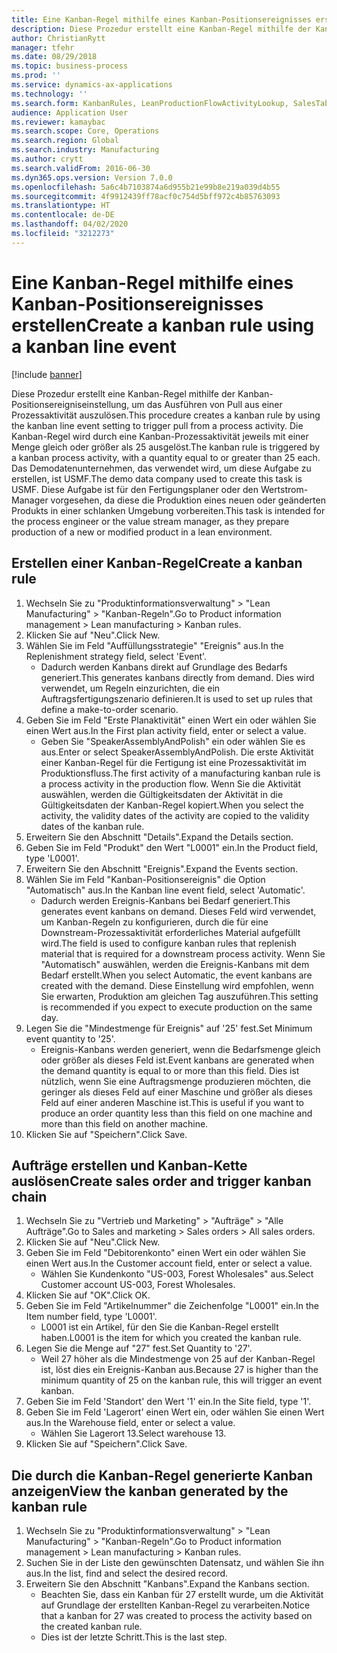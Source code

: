 ```yaml
---
title: Eine Kanban-Regel mithilfe eines Kanban-Positionsereignisses erstellen
description: Diese Prozedur erstellt eine Kanban-Regel mithilfe der Kanban-Positionsereigniseinstellung, um das Ausführen von Pull aus einer Prozessaktivität auszulösen.
author: ChristianRytt
manager: tfehr
ms.date: 08/29/2018
ms.topic: business-process
ms.prod: ''
ms.service: dynamics-ax-applications
ms.technology: ''
ms.search.form: KanbanRules, LeanProductionFlowActivityLookup, SalesTableListPage, SalesCreateOrder, SalesTable
audience: Application User
ms.reviewer: kamaybac
ms.search.scope: Core, Operations
ms.search.region: Global
ms.search.industry: Manufacturing
ms.author: crytt
ms.search.validFrom: 2016-06-30
ms.dyn365.ops.version: Version 7.0.0
ms.openlocfilehash: 5a6c4b7103874a6d955b21e99b8e219a039d4b55
ms.sourcegitcommit: 4f9912439ff78acf0c754d5bff972c4b85763093
ms.translationtype: HT
ms.contentlocale: de-DE
ms.lasthandoff: 04/02/2020
ms.locfileid: "3212273"
---
```

# <a name="create-a-kanban-rule-using-a-kanban-line-event"></a><span data-ttu-id="64c94-103">Eine Kanban-Regel mithilfe eines Kanban-Positionsereignisses erstellen</span><span class="sxs-lookup"><span data-stu-id="64c94-103">Create a kanban rule using a kanban line event</span></span>

[!include [banner](../../includes/banner.md)]

<span data-ttu-id="64c94-104">Diese Prozedur erstellt eine Kanban-Regel mithilfe der Kanban-Positionsereigniseinstellung, um das Ausführen von Pull aus einer Prozessaktivität auszulösen.</span><span class="sxs-lookup"><span data-stu-id="64c94-104">This procedure creates a kanban rule by using the kanban line event setting to trigger pull from a process activity.</span></span> <span data-ttu-id="64c94-105">Die Kanban-Regel wird durch eine Kanban-Prozessaktivität jeweils mit einer Menge gleich oder größer als 25 ausgelöst.</span><span class="sxs-lookup"><span data-stu-id="64c94-105">The kanban rule is triggered by a kanban process activity, with a quantity equal to or greater than 25 each.</span></span> <span data-ttu-id="64c94-106">Das Demodatenunternehmen, das verwendet wird, um diese Aufgabe zu erstellen, ist USMF.</span><span class="sxs-lookup"><span data-stu-id="64c94-106">The demo data company used to create this task is USMF.</span></span> <span data-ttu-id="64c94-107">Diese Aufgabe ist für den Fertigungsplaner oder den Wertstrom-Manager vorgesehen, da diese die Produktion eines neuen oder geänderten Produkts in einer schlanken Umgebung vorbereiten.</span><span class="sxs-lookup"><span data-stu-id="64c94-107">This task is intended for the process engineer or the value stream manager, as they prepare production of a new or modified product in a lean environment.</span></span>


## <a name="create-a-kanban-rule"></a><span data-ttu-id="64c94-108">Erstellen einer Kanban-Regel</span><span class="sxs-lookup"><span data-stu-id="64c94-108">Create a kanban rule</span></span>
1. <span data-ttu-id="64c94-109">Wechseln Sie zu "Produktinformationsverwaltung" > "Lean Manufacturing" > "Kanban-Regeln".</span><span class="sxs-lookup"><span data-stu-id="64c94-109">Go to Product information management > Lean manufacturing > Kanban rules.</span></span>
2. <span data-ttu-id="64c94-110">Klicken Sie auf "Neu".</span><span class="sxs-lookup"><span data-stu-id="64c94-110">Click New.</span></span>
3. <span data-ttu-id="64c94-111">Wählen Sie im Feld "Auffüllungsstrategie" "Ereignis" aus.</span><span class="sxs-lookup"><span data-stu-id="64c94-111">In the Replenishment strategy field, select 'Event'.</span></span>
    * <span data-ttu-id="64c94-112">Dadurch werden Kanbans direkt auf Grundlage des Bedarfs generiert.</span><span class="sxs-lookup"><span data-stu-id="64c94-112">This generates kanbans directly from demand.</span></span> <span data-ttu-id="64c94-113">Dies wird verwendet, um Regeln einzurichten, die ein Auftragsfertigungszenario definieren.</span><span class="sxs-lookup"><span data-stu-id="64c94-113">It is used to set up rules that define a make-to-order scenario.</span></span>  
4. <span data-ttu-id="64c94-114">Geben Sie im Feld "Erste Planaktivität" einen Wert ein oder wählen Sie einen Wert aus.</span><span class="sxs-lookup"><span data-stu-id="64c94-114">In the First plan activity field, enter or select a value.</span></span>
    * <span data-ttu-id="64c94-115">Geben Sie "SpeakerAssemblyAndPolish" ein oder wählen Sie es aus.</span><span class="sxs-lookup"><span data-stu-id="64c94-115">Enter or select SpeakerAssemblyAndPolish.</span></span> <span data-ttu-id="64c94-116">Die erste Aktivität einer Kanban-Regel für die Fertigung ist eine Prozessaktivität im Produktionsfluss.</span><span class="sxs-lookup"><span data-stu-id="64c94-116">The first activity of a manufacturing kanban rule is a process activity in the production flow.</span></span> <span data-ttu-id="64c94-117">Wenn Sie die Aktivität auswählen, werden die Gültigkeitsdaten der Aktivität in die Gültigkeitsdaten der Kanban-Regel kopiert.</span><span class="sxs-lookup"><span data-stu-id="64c94-117">When you select the activity, the validity dates of the activity are copied to the validity dates of the kanban rule.</span></span>  
5. <span data-ttu-id="64c94-118">Erweitern Sie den Abschnitt "Details".</span><span class="sxs-lookup"><span data-stu-id="64c94-118">Expand the Details section.</span></span>
6. <span data-ttu-id="64c94-119">Geben Sie im Feld "Produkt" den Wert "L0001" ein.</span><span class="sxs-lookup"><span data-stu-id="64c94-119">In the Product field, type 'L0001'.</span></span>
7. <span data-ttu-id="64c94-120">Erweitern Sie den Abschnitt "Ereignis".</span><span class="sxs-lookup"><span data-stu-id="64c94-120">Expand the Events section.</span></span>
8. <span data-ttu-id="64c94-121">Wählen Sie im Feld "Kanban-Positionsereignis" die Option "Automatisch" aus.</span><span class="sxs-lookup"><span data-stu-id="64c94-121">In the Kanban line event field, select 'Automatic'.</span></span>
    * <span data-ttu-id="64c94-122">Dadurch werden Ereignis-Kanbans bei Bedarf generiert.</span><span class="sxs-lookup"><span data-stu-id="64c94-122">This generates event kanbans on demand.</span></span>  <span data-ttu-id="64c94-123">Dieses Feld wird verwendet, um Kanban-Regeln zu konfigurieren, durch die für eine Downstream-Prozessaktivität erforderliches Material aufgefüllt wird.</span><span class="sxs-lookup"><span data-stu-id="64c94-123">The field is used to configure kanban rules that replenish material that is required for a downstream process activity.</span></span> <span data-ttu-id="64c94-124">Wenn Sie "Automatisch" auswählen, werden die Ereignis-Kanbans mit dem Bedarf erstellt.</span><span class="sxs-lookup"><span data-stu-id="64c94-124">When you select Automatic, the event kanbans are created with the demand.</span></span> <span data-ttu-id="64c94-125">Diese Einstellung wird empfohlen, wenn Sie erwarten, Produktion am gleichen Tag auszuführen.</span><span class="sxs-lookup"><span data-stu-id="64c94-125">This setting is recommended if you expect to execute production on the same day.</span></span>  
9. <span data-ttu-id="64c94-126">Legen Sie die "Mindestmenge für Ereignis" auf '25' fest.</span><span class="sxs-lookup"><span data-stu-id="64c94-126">Set Minimum event quantity to '25'.</span></span>
    * <span data-ttu-id="64c94-127">Ereignis-Kanbans werden generiert, wenn die Bedarfsmenge gleich oder größer als dieses Feld ist.</span><span class="sxs-lookup"><span data-stu-id="64c94-127">Event kanbans are generated when the demand quantity is equal to or more than this field.</span></span> <span data-ttu-id="64c94-128">Dies ist nützlich, wenn Sie eine Auftragsmenge produzieren möchten, die geringer als dieses Feld auf einer Maschine und größer als dieses Feld auf einer anderen Maschine ist.</span><span class="sxs-lookup"><span data-stu-id="64c94-128">This is useful if you want to produce an order quantity less than this field on one machine and more than this field on another machine.</span></span>  
10. <span data-ttu-id="64c94-129">Klicken Sie auf "Speichern".</span><span class="sxs-lookup"><span data-stu-id="64c94-129">Click Save.</span></span>

## <a name="create-sales-order-and-trigger-kanban-chain"></a><span data-ttu-id="64c94-130">Aufträge erstellen und Kanban-Kette auslösen</span><span class="sxs-lookup"><span data-stu-id="64c94-130">Create sales order and trigger kanban chain</span></span>
1. <span data-ttu-id="64c94-131">Wechseln Sie zu "Vertrieb und Marketing" > "Aufträge" > "Alle Aufträge".</span><span class="sxs-lookup"><span data-stu-id="64c94-131">Go to Sales and marketing > Sales orders > All sales orders.</span></span>
2. <span data-ttu-id="64c94-132">Klicken Sie auf "Neu".</span><span class="sxs-lookup"><span data-stu-id="64c94-132">Click New.</span></span>
3. <span data-ttu-id="64c94-133">Geben Sie im Feld "Debitorenkonto" einen Wert ein oder wählen Sie einen Wert aus.</span><span class="sxs-lookup"><span data-stu-id="64c94-133">In the Customer account field, enter or select a value.</span></span>
    * <span data-ttu-id="64c94-134">Wählen Sie Kundenkonto "US-003, Forest Wholesales" aus.</span><span class="sxs-lookup"><span data-stu-id="64c94-134">Select Customer account US-003, Forest Wholesales.</span></span>  
4. <span data-ttu-id="64c94-135">Klicken Sie auf "OK".</span><span class="sxs-lookup"><span data-stu-id="64c94-135">Click OK.</span></span>
5. <span data-ttu-id="64c94-136">Geben Sie im Feld "Artikelnummer" die Zeichenfolge "L0001" ein.</span><span class="sxs-lookup"><span data-stu-id="64c94-136">In the Item number field, type 'L0001'.</span></span>
    * <span data-ttu-id="64c94-137">L0001 ist ein Artikel, für den Sie die Kanban-Regel erstellt haben.</span><span class="sxs-lookup"><span data-stu-id="64c94-137">L0001 is the item for which you created the kanban rule.</span></span>  
6. <span data-ttu-id="64c94-138">Legen Sie die Menge auf "27" fest.</span><span class="sxs-lookup"><span data-stu-id="64c94-138">Set Quantity to '27'.</span></span>
    * <span data-ttu-id="64c94-139">Weil 27 höher als die Mindestmenge von 25 auf der Kanban-Regel ist, löst dies ein Ereignis-Kanban aus.</span><span class="sxs-lookup"><span data-stu-id="64c94-139">Because 27 is higher than the minimum quantity of 25 on the kanban rule, this will trigger an event kanban.</span></span>  
7. <span data-ttu-id="64c94-140">Geben Sie im Feld 'Standort' den Wert '1' ein.</span><span class="sxs-lookup"><span data-stu-id="64c94-140">In the Site field, type '1'.</span></span>
8. <span data-ttu-id="64c94-141">Geben Sie im Feld 'Lagerort' einen Wert ein, oder wählen Sie einen Wert aus.</span><span class="sxs-lookup"><span data-stu-id="64c94-141">In the Warehouse field, enter or select a value.</span></span>
    * <span data-ttu-id="64c94-142">Wählen Sie Lagerort 13.</span><span class="sxs-lookup"><span data-stu-id="64c94-142">Select warehouse 13.</span></span>  
9. <span data-ttu-id="64c94-143">Klicken Sie auf "Speichern".</span><span class="sxs-lookup"><span data-stu-id="64c94-143">Click Save.</span></span>

## <a name="view-the-kanban-generated-by-the-kanban-rule"></a><span data-ttu-id="64c94-144">Die durch die Kanban-Regel generierte Kanban anzeigen</span><span class="sxs-lookup"><span data-stu-id="64c94-144">View the kanban generated by the kanban rule</span></span>
1. <span data-ttu-id="64c94-145">Wechseln Sie zu "Produktinformationsverwaltung" > "Lean Manufacturing" > "Kanban-Regeln".</span><span class="sxs-lookup"><span data-stu-id="64c94-145">Go to Product information management > Lean manufacturing > Kanban rules.</span></span>
2. <span data-ttu-id="64c94-146">Suchen Sie in der Liste den gewünschten Datensatz, und wählen Sie ihn aus.</span><span class="sxs-lookup"><span data-stu-id="64c94-146">In the list, find and select the desired record.</span></span>
3. <span data-ttu-id="64c94-147">Erweitern Sie den Abschnitt "Kanbans".</span><span class="sxs-lookup"><span data-stu-id="64c94-147">Expand the Kanbans section.</span></span>
    * <span data-ttu-id="64c94-148">Beachten Sie, dass ein Kanban für 27 erstellt wurde, um die Aktivität auf Grundlage der erstellten Kanban-Regel zu verarbeiten.</span><span class="sxs-lookup"><span data-stu-id="64c94-148">Notice that a kanban for 27 was created to process the  activity based on the created kanban rule.</span></span>  
    * <span data-ttu-id="64c94-149">Dies ist der letzte Schritt.</span><span class="sxs-lookup"><span data-stu-id="64c94-149">This is the last step.</span></span>  

